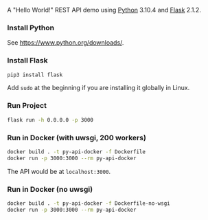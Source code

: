 A "Hello World!" REST API demo using [Python](https://www.python.org/) 3.10.4 and [Flask](https://flask.palletsprojects.com/en/2.1.x/) 2.1.2.

### Install Python

See https://www.python.org/downloads/.

### Install Flask

```bash
pip3 install flask
```

Add ```sudo``` at the beginning if you are installing it globally in Linux.

### Run Project

```bash
flask run -h 0.0.0.0 -p 3000
```

### Run in Docker (with uwsgi, 200 workers)

```bash
docker build . -t py-api-docker -f Dockerfile
docker run -p 3000:3000 --rm py-api-docker
```

The API would be at ```localhost:3000```.

### Run in Docker (no uwsgi)

```bash
docker build . -t py-api-docker -f Dockerfile-no-wsgi
docker run -p 3000:3000 --rm py-api-docker
```
